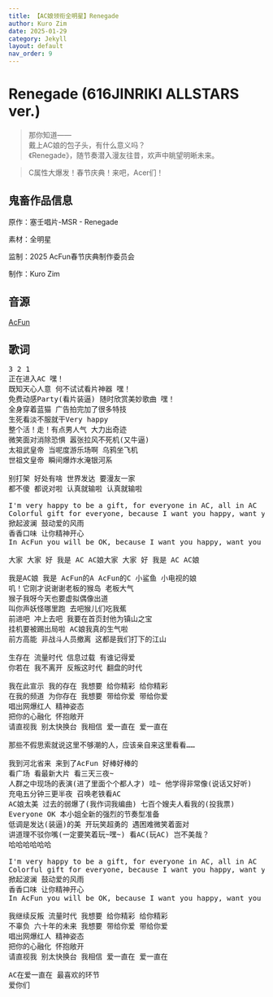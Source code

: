 ```yaml
---
title: 【AC娘领衔全明星】Renegade
author: Kuro Zim
date: 2025-01-29
category: Jekyll
layout: default
nav_order: 9
---
```


# Renegade (616JINRIKI ALLSTARS ver.)

> 那你知道——<br>
> 戴上AC娘的包子头，有什么意义吗？<br>
> 《Renegade》，随节奏潜入漫友往昔，欢声中眺望明晰未来。

> C属性大爆发！春节庆典！来吧，Acer们！

## 鬼畜作品信息

原作：塞壬唱片-MSR - Renegade

素材：全明星

监制：2025 AcFun春节庆典制作委员会

制作：Kuro Zim

## 音源

[AcFun](https://www.acfun.cn/v/ac46815988)

## 歌词

<pre>3 2 1
正在进入AC 嘿！
既知天心人意 何不试试看片神器 嘿！
免费动感Party(看片装逼) 随时欣赏美妙歌曲 嘿！
全身穿着蓝猫 广告拍完加了很多特技
生死看淡不服就干Very happy
整个活！走！有点男人气 大力出奇迹
微笑面对消除恐惧 嚣张拉风不死机(又牛逼)
太祖武皇帝 当呢度游乐场啊 乌鸦坐飞机
世祖文皇帝 瞬间爆炸水淹银河系

别打架 好处有啥 世界发达 要漫友一家
都不傻 都说对啦 认真就输啦 认真就输啦

I'm very happy to be a gift, for everyone in AC, all in AC
Colorful gift for everyone, because I want you happy, want you happy
掀起波澜 鼓动爱的风雨
香香口味 让你精神开心
In AcFun you will be OK, because I want you happy, want you happy

大家 大家 好 我是 AC AC娘大家 大家 好 我是 AC AC娘

我是AC娘 我是 AcFun的A AcFun的C 小鲨鱼 小电视的娘
叽！它刚才说谢谢老板的猴岛 老板大气
猴子我呀今天也要虚拟偶像出道
叫你声妖怪哪里跑 去吧猴儿们吃我蕉
前进吧 冲上去吧 我要在首页封他为镇山之宝
挂机要被踢出局啦 AC娘我真的生气啦
前方高能 非战斗人员撤离 这都是我们打下的江山

生存在 流量时代 信息过载 有谁记得爱
你若在 我不离开 反叛这时代 翻盘的时代

我在此宣示 我的存在 我想要 给你精彩 给你精彩
在我的频道 为你存在 我想要 带给你爱 带给你爱
唱出网爆红人 精神姿态
把你的心融化 怀抱敞开
请直视我 别太快换台 我相信 爱一直在 爱一直在

那些不假思索就说这里不够潮的人，应该亲自来这里看看……

我到河北省来 来到了AcFun 好棒好棒的
看广场 看最新大片 看三天三夜~
人群之中现场的表演(进了里面个个都人才) 哇~ 他学得非常像(说话又好听)
充电五分钟三更半夜 召唤老铁看AC
AC娘太美 过去的弱爆了(我作词我编曲) 七百个嫂夫人看我的(投我票)
Everyone OK 本小姐全新的强烈的节奏型准备
低调是发达(装逼)的美 开玩笑超勇的 遇困难微笑着面对
讲道理不驳你嘴(一定要笑着玩~嘿~) 看AC(玩AC) 岂不美哉？
哈哈哈哈哈哈

I'm very happy to be a gift, for everyone in AC, all in AC
Colorful gift for everyone, because I want you happy, want you happy
掀起波澜 鼓动爱的风雨
香香口味 让你精神开心
In AcFun you will be OK, because I want you happy, want you happy

我继续反叛 流量时代 我想要 给你精彩 给你精彩
不辜负 六十年的未来 我想要 带给你爱 带给你爱
唱出网爆红人 精神姿态
把你的心融化 怀抱敞开
请直视我 别太快换台 我相信 爱一直在 爱一直在

AC在爱一直在 最喜欢的环节
爱你们</pre>